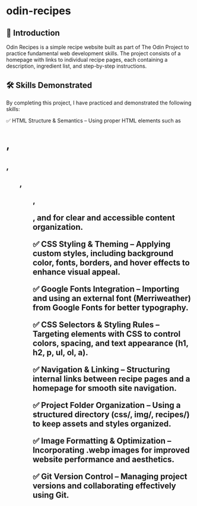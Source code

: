 # odin-recipes

## 📌 Introduction
Odin Recipes is a simple recipe website built as part of The Odin Project to practice fundamental web development skills. The project consists of a homepage with links to individual recipe pages, each containing a description, ingredient list, and step-by-step instructions.

## 🛠️ Skills Demonstrated
By completing this project, I have practiced and demonstrated the following skills:

✅ HTML Structure & Semantics – Using proper HTML elements such as <h1>, <h2>, <ul>, <ol>, <p>, and <a> for clear and accessible content organization.

✅ CSS Styling & Theming – Applying custom styles, including background color, fonts, borders, and hover effects to enhance visual appeal.

✅ Google Fonts Integration – Importing and using an external font (Merriweather) from Google Fonts for better typography.

✅ CSS Selectors & Styling Rules – Targeting elements with CSS to control colors, spacing, and text appearance (h1, h2, p, ul, ol, a).

✅ Navigation & Linking – Structuring internal links between recipe pages and a homepage for smooth site navigation.

✅ Project Folder Organization – Using a structured directory (css/, img/, recipes/) to keep assets and styles organized.

✅ Image Formatting & Optimization – Incorporating .webp images for improved website performance and aesthetics.

✅ Git Version Control – Managing project versions and collaborating effectively using Git.